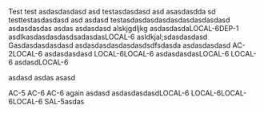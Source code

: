 Test
test asdasdasdasd
asd 
testasdasdasd asd asasdasdda
sd
testtestasdasdasd asd 
asdasd
testasdasdasdasdasdasdasdasdasd
asdasdasdas
asdas
asdasdasd
alskjgdljkg
asdasdasdaLOCAL-6DEP-1
asdlkasdasdasdasdsadasdasLOCAL-6
asldkjal;sdasdasdasd
Gasdasdasdasdasd
asdasdasdasdasdasdsdfsdasda
asdasdasdasd AC-2LOCAL-6
asdasdasdasd
LOCAL-6LOCAL-6
asdasdasdasLOCAL-6
LOCAL-6
asdasdLOCAL-6

asdasd
asdas
asasd

AC-5
AC-6
AC-6 again
asdasd
asdasdasdasdLOCAL-6
LOCAL-6LOCAL-6LOCAL-6
SAL-5asdas
